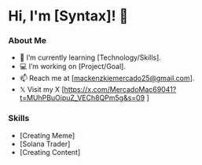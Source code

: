# Hi, I'm [Syntax]! 👋

### About Me
- 🌱 I’m currently learning [Technology/Skills].
- 💻 I’m working on [Project/Goal].
- 📫 Reach me at [mackenzkiemercado25@gmail.com].
- 𝕏 Visit my X [https://x.com/MercadoMac69041?t=MUhPBuOipuZ_VECh8QPm5g&s=09 ]

### Skills
- [Creating Meme]
- [Solana Trader]
- [Creating Content]


